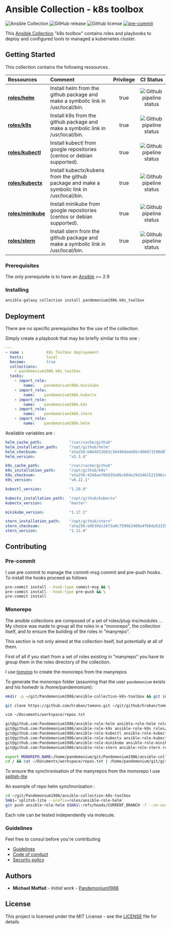 # Ansible Collection - k8s toolbox

![Ansible Collection](https://img.shields.io/badge/collection-pandemonium1986.k8s__toolbox-blue?logo=ansible)
![GitHub release](https://img.shields.io/github/release/Pandemonium1986/ansible-collection-k8s-toolbox.svg?logo=github)
![Github license](https://img.shields.io/github/license/Pandemonium1986/ansible-collection-k8s-toolbox.svg?logo=github)
[![pre-commit](https://img.shields.io/badge/pre--commit-enabled-brightgreen?logo=pre-commit&logoColor=white)](https://github.com/pre-commit/pre-commit)

This [Ansible Collection](https://docs.ansible.com/ansible/latest/user_guide/collections_using.html) "k8s toolbox" contains roles and playbooks to deploy and configured tools to managed a kubernetes cluster.

## Getting Started

This collection contains the following ressources.

| Ressources                                                                     | Comment                                                                                    | Privilege |                                                                    CI Status                                                                    |
| :----------------------------------------------------------------------------- | :----------------------------------------------------------------------------------------- | :-------: | :---------------------------------------------------------------------------------------------------------------------------------------------: |
| **[roles/helm](https://github.com/pandemonium1986/ansible-role-helm)**         | Install helm from the github package and make a symbolic link in /usr/local/bin.           |    true   |   ![Github pipeline status](https://github.com/Pandemonium1986/ansible-role-helm/workflows/Molecule/badge.svg)   |
| **[roles/k9s](https://github.com/pandemonium1986/ansible-role-k9s)**           | Install k9s from the github package and make a symbolic link in /usr/local/bin.            |    true   |    ![Github pipeline status](https://github.com/Pandemonium1986/ansible-role-k9s/workflows/Molecule/badge.svg)   |
| **[roles/kubectl](https://github.com/pandemonium1986/ansible-role-kubectl)**   | Install kubectl from google repositories (centos or debian supported).                     |    true   |  ![Github pipeline status](https://github.com/Pandemonium1986/ansible-role-kubectl/workflows/Molecule/badge.svg) |
| **[roles/kubectx](https://github.com/pandemonium1986/ansible-role-kubectx)**   | Install kubectx/kubens from the github package and make a symbolic link in /usr/local/bin. |    true   |  ![Github pipeline status](https://github.com/Pandemonium1986/ansible-role-kubectx/workflows/Molecule/badge.svg) |
| **[roles/minikube](https://github.com/pandemonium1986/ansible-role-minikube)** | Install minikube from google repositories (centos or debian supported).                    |    true   | ![Github pipeline status](https://github.com/Pandemonium1986/ansible-role-minikube/workflows/Molecule/badge.svg) |
| **[roles/stern](https://github.com/pandemonium1986/ansible-role-stern)**       | Install stern from the github package and make a symbolic link in /usr/local/bin.          |    true   |   ![Github pipeline status](https://github.com/Pandemonium1986/ansible-role-stern/workflows/Molecule/badge.svg)  |

### Prerequisites

The only prerequisite is to have an [Ansible](https://docs.ansible.com/ansible/latest/installation_guide/index.html) >= 2.9

### Installing

```sh
ansible-galaxy collection install pandemonium1986.k8s_toolbox
```

## Deployment

There are no specific prerequisites for the use of the collection.

Simply create a playbook that may be briefly similar to this one :

```yaml
---
- name :          K8s Toolbox deployement
  hosts:          local
  become:         true
  collections:
    - pandemonium1986.k8s_toolbox
  tasks:
    - import_role:
        name:    pandemonium1986.minikube
    - import_role:
        name:    pandemonium1986.kubectx
    - import_role:
        name:    pandemonium1986.k9s
    - import_role:
        name:    pandemonium1986.stern
    - import_role:
        name:    pandemonium1986.helm
```

Available variables are :

```yaml
helm_cache_path:            "/var/cache/github"
helm_installation_path:     "/opt/github/helm"
helm_checksum:              "sha256:b664632683c36446deeb85c406871590d879491e3de18978b426769e43a1e82c"
helm_version:               "v3.3.4"

k9s_cache_path:             "/var/cache/github"
k9s_installation_path:      "/opt/github/k9s"
k9s_checksum:               "sha256:42d8aef6b839a9bc60de29d2461521596ce2d1f66347dbf5196983229cfeafd2"
k9s_version:                "v0.22.1"

kubectl_version:            "1.20.0"

kubectx_installation_path:  "/opt/github/kubectx"
kubectx_version:            "master"

minikube_version:           "1.17.1"

stern_installation_path:    "/opt/github/stern"
stern_checksum:             "sha256:e0b39dc26f3a0c7596b2408e4fb8da533352b76aaffdc18c7ad28c833c9eb7db"
stern_version:              "1.11.0"
```

## Contributing

### Pre-commit

I use pre commit to manage the commit-msg commit and pre-push hooks.
To install the hooks proceed as follows

```sh
pre-commit install --hook-type commit-msg && \
pre-commit install --hook-type pre-push && \
pre-commit install
```

### Monorepo

The ansible collections are composed of a set of roles/plug-ins/modules ...
My choice was made to group all the roles in a "monorepo", the collection itself, and to ensure the building of the roles in "manyrepo".

This section is not only aimed at the collection itself, but potentially at all of them.

First of all if you start from a set of roles existing in "manyrepo" you have to group them in the roles directory of the collection.

I use [tomono](https://github.com/hraban/tomono) to create the monorepo from the manyrepos

To generate the monorepo folder (assuming that the user `pandemonium` exists and his homedir is /home/pandemonium):

```sh
mkdir -p ~/git/Pandemonium1986/ansible-collection-k8s-toolbox && git init

git clone https://github.com/hraban/tomono.git ~/git/github/hraban/tomono

vim ~/Documents/workspace/repos.txt

git@github.com:Pandemonium1986/ansible-role-helm ansible-role-helm roles/helm
git@github.com:Pandemonium1986/ansible-role-k9s ansible-role-k9s roles/k9s
git@github.com:Pandemonium1986/ansible-role-kubectl ansible-role-kubectl roles/kubectl
git@github.com:Pandemonium1986/ansible-role-kubectx ansible-role-kubectx roles/kubectx
git@github.com:Pandemonium1986/ansible-role-minikube ansible-role-minikube roles/minikube
git@github.com:Pandemonium1986/ansible-role-stern ansible-role-stern roles/stern

export MONOREPO_NAME=/home/pandemonium/git/Pandemonium1986/ansible-collection-k8s-toolbox
cd / && cat ~/Documents/workspace/repos.txt | /home/pandemonium/git/github/hraban/tomono/tomono.sh --continue
```

To ensure the synchronisation of the manyrepos from the monorepo I use
[splitsh-lite](https://github.com/splitsh/lite)

An example of repo helm synchronisation :

```sh
cd ~/git/Pandemonium1986/ansible-collection-k8s-toolbox
SHA1=`splitsh-lite --prefix=roles/ansible-role-helm`
git push ansible-role-helm $SHA1\:refs/heads/CURRENT_BRANCH -f --no-verify
```

Each role can be tested independently via molecule.

### Guidelines

Feel free to consul before you're contributing

- [Guidelines](https://github.com/Pandemonium1986/.github/blob/main/CONTRIBUTING.md)
- [Code of conduct](https://github.com/Pandemonium1986/.github/blob/main/CODE_OF_CONDUCT.md)
- [Security policy](https://github.com/Pandemonium1986/.github/blob/main/SECURITY.md)

## Authors

- **Michael Maffait** - _Initial work_ - [Pandemonium1986](https://github.com/Pandemonium1986)

## License

This project is licensed under the MIT License - see the [LICENSE](./LICENSE) file for details
